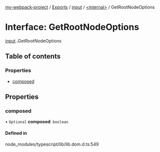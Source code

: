 [my-webpack-project](../README.md) / [Exports](../modules.md) / [input](../modules/input.md) / [<internal\>](../modules/input._internal_.md) / GetRootNodeOptions

# Interface: GetRootNodeOptions

[input](../modules/input.md).[<internal>](../modules/input._internal_.md).GetRootNodeOptions

## Table of contents

### Properties

- [composed](input._internal_.GetRootNodeOptions.md#composed)

## Properties

### composed

• `Optional` **composed**: `boolean`

#### Defined in

node_modules/typescript/lib/lib.dom.d.ts:549
